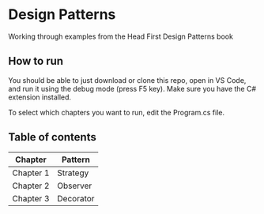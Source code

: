 # Design Patterns
Working through examples from the Head First Design Patterns book

## How to run
You should be able to just download or clone this repo, open in VS Code, and run it using the debug mode (press F5 key). Make sure you have the C# extension installed.

To select which chapters you want to run, edit the Program.cs file.

## Table of contents

| Chapter | Pattern |
| ------ | ------ |
| Chapter 1 | Strategy |
| Chapter 2 | Observer |
| Chapter 3 | Decorator |